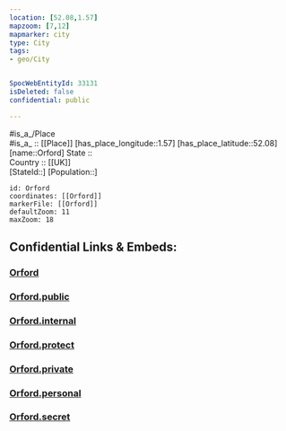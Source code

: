 ```yaml
---
location: [52.08,1.57] 
mapzoom: [7,12] 
mapmarker: city 
type: City
tags:
- geo/City


SpocWebEntityId: 33131
isDeleted: false
confidential: public

---
```

#is_a_/Place  
#is_a_ :: [[Place]] 
[has_place_longitude::1.57] 
[has_place_latitude::52.08] 
[name::Orford] 
State ::  
Country :: [[UK]]  
[StateId::] 
[Population::] 



```leaflet
id: Orford
coordinates: [[Orford]] 
markerFile: [[Orford]] 
defaultZoom: 11 
maxZoom: 18
```


## Confidential Links & Embeds: 

### [Orford](/_Standards/Earth/Continent/Europe/Europe~North/UK/England/Regions~England/East_of_England/Suffolk/cities~Suffolk/Orford.md) 

### [Orford.public](/_public/Earth/Continent/Europe/Europe~North/UK/England/Regions~England/East_of_England/Suffolk/cities~Suffolk/Orford.public.md) 

### [Orford.internal](/_internal/Earth/Continent/Europe/Europe~North/UK/England/Regions~England/East_of_England/Suffolk/cities~Suffolk/Orford.internal.md) 

### [Orford.protect](/_protect/Earth/Continent/Europe/Europe~North/UK/England/Regions~England/East_of_England/Suffolk/cities~Suffolk/Orford.protect.md) 

### [Orford.private](/_private/Earth/Continent/Europe/Europe~North/UK/England/Regions~England/East_of_England/Suffolk/cities~Suffolk/Orford.private.md) 

### [Orford.personal](/_personal/Earth/Continent/Europe/Europe~North/UK/England/Regions~England/East_of_England/Suffolk/cities~Suffolk/Orford.personal.md) 

### [Orford.secret](/_secret/Earth/Continent/Europe/Europe~North/UK/England/Regions~England/East_of_England/Suffolk/cities~Suffolk/Orford.secret.md)

